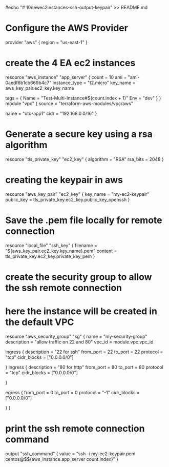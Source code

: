 #echo "# 10newec2instances-ssh-output-keypair" >> README.md

# Configure the AWS Provider
provider "aws"  {
  region = "us-east-1"
}
# create the 4 EA ec2 instances
resource "aws_instance" "app_server" {
  count         = 10
  ami           = "ami-0aedf6b1cb669b4c7"
  instance_type = "t2.micro"
  key_name      = aws_key_pair.ec2_key.key_name

  tags = {
    Name = "Test-Multi-Instance#${count.index + 1}"
    Env  = "dev"
  }
}
module "vpc" {
  source = "terraform-aws-modules/vpc/aws"

  name = "utc-app1"
  cidr = "192.168.0.0/16"
}
# Generate a secure key using a rsa algorithm
resource "tls_private_key" "ec2_key" {
  algorithm = "RSA"
  rsa_bits  = 2048
}

# creating the keypair in aws
resource "aws_key_pair" "ec2_key" {
  key_name   = "my-ec2-keypair"                 
  public_key = tls_private_key.ec2_key.public_key_openssh 
}

# Save the .pem file locally for remote connection
resource "local_file" "ssh_key" {
  filename = "${aws_key_pair.ec2_key.key_name}.pem"
  content  = tls_private_key.ec2_key.private_key_pem
}

# create the security group to allow the ssh remote connection
# here the instance will be created in the default VPC

resource "aws_security_group" "sg" {
  name        = "my-security-group"
  description = "allow traffic on 22 and 80"
  vpc_id      = module.vpc.vpc_id
  

  ingress {
    description      = "22 for ssh"
    from_port        = 22
    to_port          = 22
    protocol         = "tcp"
    cidr_blocks      = ["0.0.0.0/0"]
   
  }
   ingress {
    description      = "80 for http"
    from_port        = 80
    to_port          = 80
    protocol         = "tcp"
    cidr_blocks      = ["0.0.0.0/0"]
   
  }

  egress {
    from_port        = 0
    to_port          = 0
    protocol         = "-1"
    cidr_blocks      = ["0.0.0.0/0"]
    
  }
}

# print the ssh remote connection command
output "ssh_command" {
  value = "ssh -i my-ec2-keypair.pem centos@$${aws_instance.app_server count.index}"
}